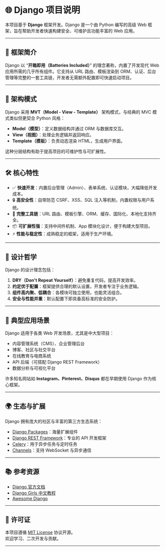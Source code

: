 # 🌐 Django 项目说明

本项目基于 **Django** 框架开发。Django 是一个由 Python 编写的高级 Web 框架，旨在帮助开发者快速构建安全、可维护且功能丰富的 Web 应用。

---

## 🧭 框架简介

Django 以 “**开箱即用（Batteries Included）**” 的理念著称，内置了开发现代 Web 应用所需的几乎所有组件。它支持从 URL 路由、模板渲染到 ORM、认证、后台管理等完整的一套工具链，开发者无需额外配置即可快速启动项目。

---

## 🧱 架构模式

Django 采用 **MVT（Model - View - Template）** 架构模式，与经典的 MVC 模式类似但更契合 Python 风格：

- **Model（模型）**：定义数据结构并通过 ORM 与数据库交互。
- **View（视图）**：处理业务逻辑并返回响应。
- **Template（模板）**：负责动态渲染 HTML，生成用户界面。

这种分层结构有助于提高项目的可维护性与可扩展性。

---

## 🛠 核心特性

- ✅ **快速开发**：内置后台管理（Admin）、表单系统、认证模块，大幅降低开发成本。  
- 🔒 **高安全性**：自带防范 CSRF、XSS、SQL 注入等机制，内置权限与用户系统。  
- 🧰 **完整工具链**：URL 路由、模板引擎、ORM、缓存、国际化、本地化支持齐全。  
- 📦 **可扩展性强**：支持中间件机制、App 模块化设计，便于构建大型项目。  
- ⚡ **性能与稳定性**：成熟稳定的框架，适用于生产环境。

---

## 🧠 设计哲学

Django 的设计理念包括：

1. **DRY（Don't Repeat Yourself）**：避免重复代码，提高开发效率。  
2. **约定优于配置**：框架提供合理的默认设置，开发者专注于业务逻辑。  
3. **组件高内聚、低耦合**：各模块可独立使用，也能灵活组合。  
4. **安全与性能并重**：默认配置下即具备高标准的安全防护。

---

## 🚀 典型应用场景

Django 适用于各类 Web 开发场景，尤其是中大型项目：

- 内容管理系统（CMS）、企业管理后台  
- 博客、社区与社交平台  
- 在线教育与电商系统  
- API 后端（可搭配 Django REST Framework）  
- 数据分析与可视化平台

许多知名网站如 **Instagram、Pinterest、Disqus** 都在早期使用 Django 作为核心框架。

---

## 🌍 生态与扩展

Django 拥有庞大的社区与丰富的第三方生态系统：

- [Django Packages](https://djangopackages.org/)：海量扩展组件  
- [Django REST Framework](https://www.django-rest-framework.org/)：专业的 API 开发框架  
- [Celery](https://docs.celeryq.dev/)：用于异步任务与定时任务  
- [Channels](https://channels.readthedocs.io/)：支持 WebSocket 与异步通信

---

## 📚 参考资源

- [Django 官方文档](https://docs.djangoproject.com/zh-hans/5.0/)  
- [Django Girls 中文教程](https://tutorial.djangogirls.org/zh/)  
- [Awesome Django](https://github.com/wsvincent/awesome-django)

---

## 📝 许可证

本项目遵循 [MIT License](./LICENSE) 协议开源。  
欢迎学习、二次开发与贡献。

---
